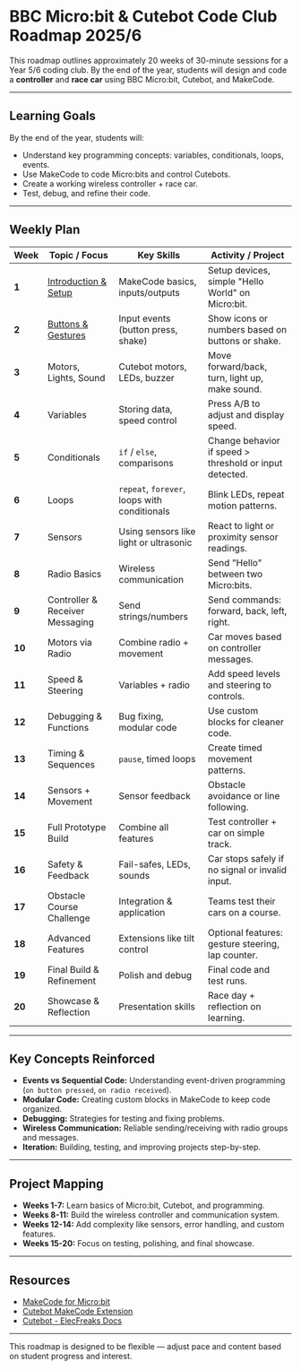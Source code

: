 # BBC Micro:bit & Cutebot Code Club Roadmap 2025/6

This roadmap outlines approximately 20 weeks of 30-minute sessions for a Year 5/6 coding club. By the end of the year, students will design and code a **controller** and **race car** using BBC Micro:bit, Cutebot, and MakeCode.

---

## **Learning Goals**
By the end of the year, students will:
- Understand key programming concepts: variables, conditionals, loops, events.
- Use MakeCode to code Micro:bits and control Cutebots.
- Create a working wireless controller + race car.
- Test, debug, and refine their code.

---

## **Weekly Plan**

| Week | Topic / Focus | Key Skills | Activity / Project |
|------|---------------|------------|---------------------|
| **1** | [Introduction & Setup](./1-hello-world/README.md) | MakeCode basics, inputs/outputs | Setup devices, simple "Hello World" on Micro:bit. |
| **2** | [Buttons & Gestures](./1-buttons-gestures/README.md) | Input events (button press, shake) | Show icons or numbers based on buttons or shake. |
| **3** | Motors, Lights, Sound | Cutebot motors, LEDs, buzzer | Move forward/back, turn, light up, make sound. |
| **4** | Variables | Storing data, speed control | Press A/B to adjust and display speed. |
| **5** | Conditionals | `if` / `else`, comparisons | Change behavior if speed > threshold or input detected. |
| **6** | Loops | `repeat`, `forever`, loops with conditionals | Blink LEDs, repeat motion patterns. |
| **7** | Sensors | Using sensors like light or ultrasonic | React to light or proximity sensor readings. |
| **8** | Radio Basics | Wireless communication | Send "Hello" between two Micro:bits. |
| **9** | Controller & Receiver Messaging | Send strings/numbers | Send commands: forward, back, left, right. |
| **10** | Motors via Radio | Combine radio + movement | Car moves based on controller messages. |
| **11** | Speed & Steering | Variables + radio | Add speed levels and steering to controls. |
| **12** | Debugging & Functions | Bug fixing, modular code | Use custom blocks for cleaner code. |
| **13** | Timing & Sequences | `pause`, timed loops | Create timed movement patterns. |
| **14** | Sensors + Movement | Sensor feedback | Obstacle avoidance or line following. |
| **15** | Full Prototype Build | Combine all features | Test controller + car on simple track. |
| **16** | Safety & Feedback | Fail-safes, LEDs, sounds | Car stops safely if no signal or invalid input. |
| **17** | Obstacle Course Challenge | Integration & application | Teams test their cars on a course. |
| **18** | Advanced Features | Extensions like tilt control | Optional features: gesture steering, lap counter. |
| **19** | Final Build & Refinement | Polish and debug | Final code and test runs. |
| **20** | Showcase & Reflection | Presentation skills | Race day + reflection on learning. |

---

## **Key Concepts Reinforced**
- **Events vs Sequential Code:** Understanding event-driven programming (`on button pressed`, `on radio received`).
- **Modular Code:** Creating custom blocks in MakeCode to keep code organized.
- **Debugging:** Strategies for testing and fixing problems.
- **Wireless Communication:** Reliable sending/receiving with radio groups and messages.
- **Iteration:** Building, testing, and improving projects step-by-step.

---

## **Project Mapping**
- **Weeks 1-7:** Learn basics of Micro:bit, Cutebot, and programming.
- **Weeks 8-11:** Build the wireless controller and communication system.
- **Weeks 12-14:** Add complexity like sensors, error handling, and custom features.
- **Weeks 15-20:** Focus on testing, polishing, and final showcase.

---

## **Resources**
- [MakeCode for Micro:bit](https://makecode.microbit.org/)
- [Cutebot MakeCode Extension](https://makecode.microbit.org/pkg/elecfreaks/pxt-cutebot)
- [Cutebot - ElecFreaks Docs](https://www.elecfreaks.com/learn-en/microbitKit/smart_cutebot)

---

This roadmap is designed to be flexible — adjust pace and content based on student progress and interest.
